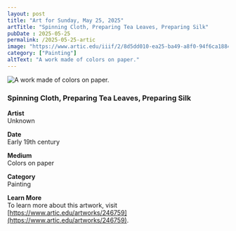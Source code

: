 ```yaml
---
layout: post
title: "Art for Sunday, May 25, 2025"
artTitle: "Spinning Cloth, Preparing Tea Leaves, Preparing Silk"
pubDate : 2025-05-25
permalink: /2025-05-25-artic
image: "https://www.artic.edu/iiif/2/8d5dd010-ea25-ba49-a8f0-94f6ca18842b/full/1686,/0/default.jpg"
category: ["Painting"]
altText: "A work made of colors on paper."
---
```

 
<img src='https://www.artic.edu/iiif/2/8d5dd010-ea25-ba49-a8f0-94f6ca18842b/full/1686,/0/default.jpg' alt='A work made of colors on paper.' style='border-radius=5px'> 
 
### Spinning Cloth, Preparing Tea Leaves, Preparing Silk
 
**Artist**<br>
Unknown
 
**Date**<br>
Early 19th century
 
**Medium**<br>
Colors on paper
 
**Category**<br>
Painting
 
**Learn More**<br>
To learn more about this artwork, visit [https://www.artic.edu/artworks/246759](https://www.artic.edu/artworks/246759).